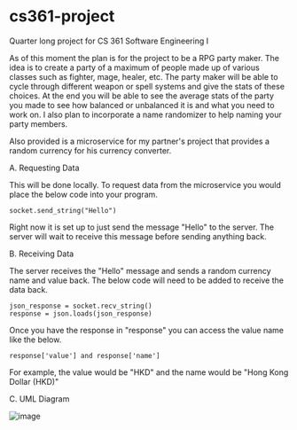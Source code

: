 # cs361-project
Quarter long project for CS 361 Software Engineering I

As of this moment the plan is for the project to be a RPG party maker. The idea is to create a party of a maximum of people made up of various classes such as fighter, mage, healer, etc. The party maker will be able to cycle through different weapon or spell systems and give the stats of these choices. At the end you will be able to see the average stats of the party you made to see how balanced or unbalanced it is and what you need to work on. I also plan to incorporate a name randomizer to help naming your party members.

Also provided is a microservice for my partner's project that provides a random currency for his currency converter. 

A. Requesting Data

This will be done locally. To request data from the microservice you would place the below code into your program. 
    
    socket.send_string("Hello")
    
Right now it is set up to just send the message "Hello" to the server. The server will wait to receive this message before sending anything back.
    
B. Receiving Data

The server receives the "Hello" message and sends a random currency name and value back. The below code will need to be added to receive the data back.
    
    json_response = socket.recv_string()
    response = json.loads(json_response)
    
Once you have the response in "response" you can access the value name like the below.
    
    response['value'] and response['name']

For example, the value would be "HKD" and the name would be "Hong Kong Dollar (HKD)"

C. UML Diagram

![image](https://github.com/njbrunette/cs361-project/assets/89284172/4dc5eb0f-fd73-425a-b761-e514a184a8ea)

    
